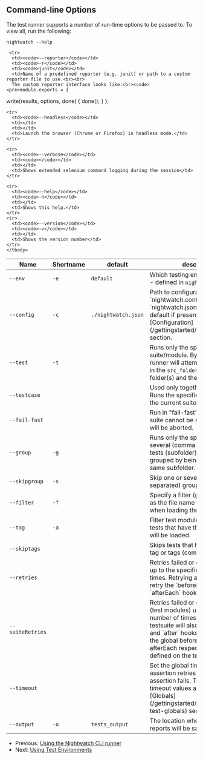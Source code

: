 ## Command-line Options

The test runner supports a number of run-time options to be passed to. To view all, run the following:

<pre><code class="language-bash">nightwatch --help</code></pre>

<div class="table-responsive">
  <table class="table table-bordered table-striped">
    <thead>
     <tr>
       <th style="width: 100px;">Name</th>
       <th style="width: 100px;">Shortname</th>
       <th style="width: 50px;">default</th>
       <th>description</th>
     </tr>
    </thead>
    <tbody>
    <tr>
     <td><code>--env</code></td>
     <td><code>-e</code></td>
     <td><code>default</code></td>
     <td>Which testing environment to use - defined in <code>nightwatch.json</code></td>
   </tr>
     <tr>
       <td><code>--config</code></td>
       <td><code>-c</code></td>
       <td><code>./nightwatch.json</code></td>
       <td>Path to configuration file; `nightwatch.conf.js` or `nightwatch.json` are read by default if present. Check the [Configuration](/gettingstarted/configuration/) section.</td>
     </tr>
     <tr>
      <td><code>--test</code></td>
      <td><code>-t</code></td>
      <td></td>
      <td>Runs only the specified test suite/module. By default the runner will attempt to run all tests in the <code>src_folders</code> settings folder(s) and their subfolders.</td>
    </tr>
    <tr>
      <td><code>--testcase</code></td>
      <td></td>
      <td></td>
      <td>Used only together with `--test`. Runs the specified testcase from the current suite/module.</td>
    </tr>
    <tr>
      <td><code>--fail-fast</code></td>
      <td></td>
      <td></td>
      <td>Run in "fail-fast" mode: if a test suite cannot be started, the rest will be aborted.</td>
    </tr>
     <tr>
       <td><code>--group</code></td>
       <td><code>-g</code></td>
       <td></td>
       <td>Runs only the specified group or several (comma separated) of tests (subfolder). Tests are grouped by being placed in the same subfolder.</td>
     </tr>
     <tr>
       <td><code>--skipgroup</code></td>
       <td><code>-s</code></td>
       <td></td>
       <td>Skip one or several (comma separated) group of tests.</td>
     </tr>
     <tr>
       <td><code>--filter</code></td>
       <td><code>-f</code></td>
       <td></td>
       <td>Specify a filter (glob expression) as the file name format to use when loading the test files.</td>
     </tr>
     <tr>
       <td><code>--tag</code></td>
       <td><code>-a</code></td>
       <td></td>
       <td>Filter test modules by tags. Only tests that have the specified tags will be loaded.</td>
     </tr>
     <tr>
        <td><code>--skiptags</code></td>
        <td></td>
        <td></td>
        <td>Skips tests that have the specified tag or tags (comma separated).</td>
      </tr>
     <tr>
        <td><code>--retries</code></td>
        <td></td>
        <td></td>
        <td>Retries failed or errored testcases up to the specified number of times. Retrying a testcase will also retry the `beforeEach` and `afterEach` hooks, if any.</td>
      </tr>
      <tr>
       <td><code>--suiteRetries</code></td>
       <td></td>
       <td></td>
       <td>Retries failed or errored testsuites (test modules) up to the specified number of times. Retrying a testsuite will also retry the `before` and `after` hooks (in addition to the global beforeEach and afterEach respectively), if any are defined on the testsuite.</td>
     </tr>
   
   <tr>
     <td><code>--timeout</code></td>
     <td></td>
     <td></td>
     <td>Set the global timeout for assertion retries before an assertion fails. The various timeout values are defined in the [Globals](/gettingstarted/concepts/#using-test-globals) section.</td>
   </tr>
   
     <tr>
      <td><code>--reporter</code></td>
      <td><code>-r</code></td>
      <td><code>junit</code></td>
      <td>Name of a predefined reporter (e.g. junit) or path to a custom reporter file to use.<br><br>
      The custom reporter interface looks like:<br><code><pre>module.exports = {
write(results, options, done) {
  done();
}
};</pre></code></td>
   </tr>
     <tr>
      <td><code>--output</code></td>
      <td><code>-o</code></td>
      <td><code>tests_output</code></td>
      <td>The location where the JUnit XML reports will be saved.</td>
    </tr>
    
    <tr>
      <td><code>--headless</code></td>
      <td></td>
      <td></td>
      <td>Launch the browser (Chrome or Firefox) in headless mode.</td>
    </tr>
    
    <tr>
      <td><code>--verbose</code></td>
      <td><code></code></td>
      <td></td>
      <td>Shows extended selenium command logging during the session</td>
    </tr>
    
    <tr>
      <td><code>--help</code></td>
      <td><code>-h</code></td>
      <td></td>
      <td>Shows this help.</td>
    </tr>
    <tr>
      <td><code>--version</code></td>
      <td><code>-v</code></td>
      <td></td>
      <td>Shows the version number</td>
    </tr>
    </tbody>
  </table>
</div>

- Previous: [Using the Nightwatch CLI runner](/guide/running-tests/nightwatch-runner.html)
- Next: [Using Test Environments](/guide/running-tests/test-environments.html)
